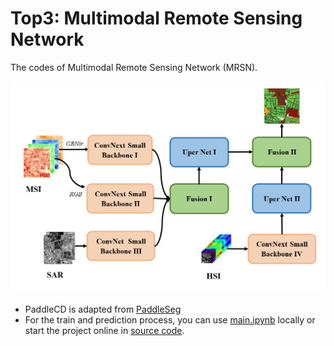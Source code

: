 # Top3: Multimodal Remote Sensing Network

The codes of Multimodal Remote Sensing Network (MRSN).


<img src="./pic/network.png" style="zoom:50%;" >

* PaddleCD is adapted from [PaddleSeg](https://github.com/PaddlePaddle/PaddleSeg)
* For the train and prediction process, you can use [main.ipynb](main.ipynb) locally or start the project online in [source code](https://aistudio.baidu.com/projectdetail/6562334).